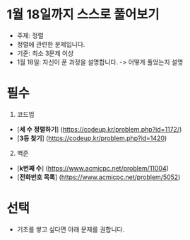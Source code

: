 # 1월 18일까지 스스로 풀어보기

- 주제: 정렬
- 정렬에 관련한 문제입니다.
- 기준: 최소 3문제 이상
- 1월 18일: 자신이 푼 과정을 설명합니다. -> 어떻게 풀었는지 설명

# 필수
1. 코드업
- [**세 수 정렬하기**] (https://codeup.kr/problem.php?id=1172/)
- [**3등 찾기**] (https://codeup.kr/problem.php?id=1420)

2. 백준
- [**k번째 수**] (https://www.acmicpc.net/problem/11004)
- [**전화번호 목록**] (https://www.acmicpc.net/problem/5052)



# 선택
- 기초를 쌓고 싶다면 아래 문제를 권합니다.
